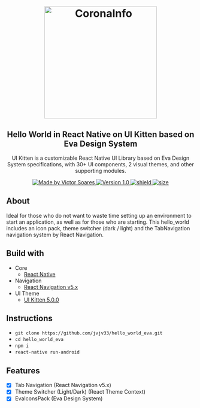 <h1 align="center">
  <a href="https://akveo.github.io/react-native-ui-kitten/">
    <img alt="CoronaInfo" src="https://user-images.githubusercontent.com/19741953/83339189-b34fb080-a2a1-11ea-9449-bf86ce88b598.png" width="300px" />
  </a>
</h1>

<h2 align="center">
  Hello World in React Native on UI Kitten based on Eva Design System
</h2>

<p align="center">
  UI Kitten is a customizable React Native UI Library based on Eva Design System specifications, with 30+ UI components, 2     visual themes, and other supporting modules.
</p>

<p align="center">
  <a href="https://github.com/jvjv33">
    <img alt="Made by Victor Soares" src="https://img.shields.io/badge/made%20by-Victor%20Soares-blue">
    <img alt="Version 1.0" src="https://img.shields.io/badge/version-1.0-brightgreen">
    <img alt="shield" src="https://img.shields.io/david/jvjv33/hello_world_eva">
    <img alt="size" src="https://img.shields.io/github/languages/code-size/jvjv33/hello_world_eva">
  </a>
</p>

## About

Ideal for those who do not want to waste time setting up an environment to start an application, as well as for those who are starting. This hello_world includes an icon pack, theme switcher (dark / light) and the TabNavigation navigation system by React Navigation.

## Build with

- Core
  - [React Native](https://reactnative.dev)
- Navigation
  - [React Navigation v5.x](https://reactnavigation.org)
- UI Theme
  - [UI Kitten 5.0.0](https://akveo.github.io/react-native-ui-kitten)

## Instructions
- `git clone https://github.com/jvjv33/hello_world_eva.git`
- `cd hello_world_eva`
- `npm i`
- `react-native run-android`

## Features

- [X] Tab Navigation (React Navigation v5.x)
- [X] Theme Switcher (Light/Dark) (React Theme Context)
- [X] EvaIconsPack (Eva Design System)
